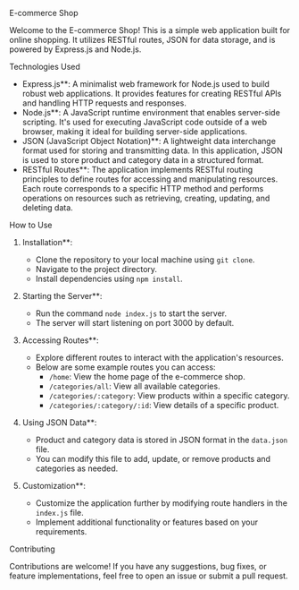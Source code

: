  E-commerce Shop

Welcome to the E-commerce Shop! This is a simple web application built for online shopping. It utilizes RESTful routes, JSON for data storage, and is powered by Express.js and Node.js.

Technologies Used

- Express.js**: A minimalist web framework for Node.js used to build robust web applications. It provides features for creating RESTful APIs and handling HTTP requests and responses.
- Node.js**: A JavaScript runtime environment that enables server-side scripting. It's used for executing JavaScript code outside of a web browser, making it ideal for building server-side applications.
- JSON (JavaScript Object Notation)**: A lightweight data interchange format used for storing and transmitting data. In this application, JSON is used to store product and category data in a structured format.
- RESTful Routes**: The application implements RESTful routing principles to define routes for accessing and manipulating resources. Each route corresponds to a specific HTTP method and performs operations on resources such as retrieving, creating, updating, and deleting data.
  
How to Use

1. Installation**:
   - Clone the repository to your local machine using `git clone`.
   - Navigate to the project directory.
   - Install dependencies using `npm install`.

2. Starting the Server**:
   - Run the command `node index.js` to start the server.
   - The server will start listening on port 3000 by default.

3. Accessing Routes**:
   - Explore different routes to interact with the application's resources.
   - Below are some example routes you can access:
     - `/home`: View the home page of the e-commerce shop.
     - `/categories/all`: View all available categories.
     - `/categories/:category`: View products within a specific category.
     - `/categories/:category/:id`: View details of a specific product.
  
4. Using JSON Data**:
   - Product and category data is stored in JSON format in the `data.json` file.
   - You can modify this file to add, update, or remove products and categories as needed.

5. Customization**:
   - Customize the application further by modifying route handlers in the `index.js` file.
   - Implement additional functionality or features based on your requirements.

Contributing

Contributions are welcome! If you have any suggestions, bug fixes, or feature implementations, feel free to open an issue or submit a pull request.
